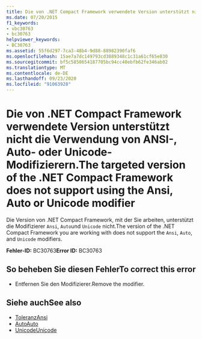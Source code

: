 ```yaml
---
title: Die von .NET Compact Framework verwendete Version unterstützt nicht die Verwendung von ANSI-, Auto- oder Unicode-Modifizierern.
ms.date: 07/20/2015
f1_keywords:
- vbc30763
- bc30763
helpviewer_keywords:
- BC30763
ms.assetid: 55f6d297-7ca3-48b4-9d88-88982390faf6
ms.openlocfilehash: 15ae7a7dc149793cd3889348c1c31a61cf65e830
ms.sourcegitcommit: bf5c5850654187705bc94cc40ebfb62fe346ab02
ms.translationtype: MT
ms.contentlocale: de-DE
ms.lasthandoff: 09/23/2020
ms.locfileid: "91063928"
---
```

# <a name="the-targeted-version-of-the-net-compact-framework-does-not-support-using-the-ansi-auto-or-unicode-modifier"></a><span data-ttu-id="88c38-102">Die von .NET Compact Framework verwendete Version unterstützt nicht die Verwendung von ANSI-, Auto- oder Unicode-Modifizierern.</span><span class="sxs-lookup"><span data-stu-id="88c38-102">The targeted version of the .NET Compact Framework does not support using the Ansi, Auto or Unicode modifier</span></span>

<span data-ttu-id="88c38-103">Die Version von .NET Compact Framework, mit der Sie arbeiten, unterstützt die Modifizierer `Ansi`, `Auto`und `Unicode` nicht.</span><span class="sxs-lookup"><span data-stu-id="88c38-103">The version of the .NET Compact Framework you are working with does not support the `Ansi`, `Auto`, and `Unicode` modifiers.</span></span>  
  
 <span data-ttu-id="88c38-104">**Fehler-ID:** BC30763</span><span class="sxs-lookup"><span data-stu-id="88c38-104">**Error ID:** BC30763</span></span>  
  
## <a name="to-correct-this-error"></a><span data-ttu-id="88c38-105">So beheben Sie diesen Fehler</span><span class="sxs-lookup"><span data-stu-id="88c38-105">To correct this error</span></span>  
  
- <span data-ttu-id="88c38-106">Entfernen Sie den Modifizierer.</span><span class="sxs-lookup"><span data-stu-id="88c38-106">Remove the modifier.</span></span>  
  
## <a name="see-also"></a><span data-ttu-id="88c38-107">Siehe auch</span><span class="sxs-lookup"><span data-stu-id="88c38-107">See also</span></span>

- [<span data-ttu-id="88c38-108">Toleranz</span><span class="sxs-lookup"><span data-stu-id="88c38-108">Ansi</span></span>](../language-reference/modifiers/ansi.md)
- [<span data-ttu-id="88c38-109">Auto</span><span class="sxs-lookup"><span data-stu-id="88c38-109">Auto</span></span>](../language-reference/modifiers/auto.md)
- [<span data-ttu-id="88c38-110">Unicode</span><span class="sxs-lookup"><span data-stu-id="88c38-110">Unicode</span></span>](../language-reference/modifiers/unicode.md)
